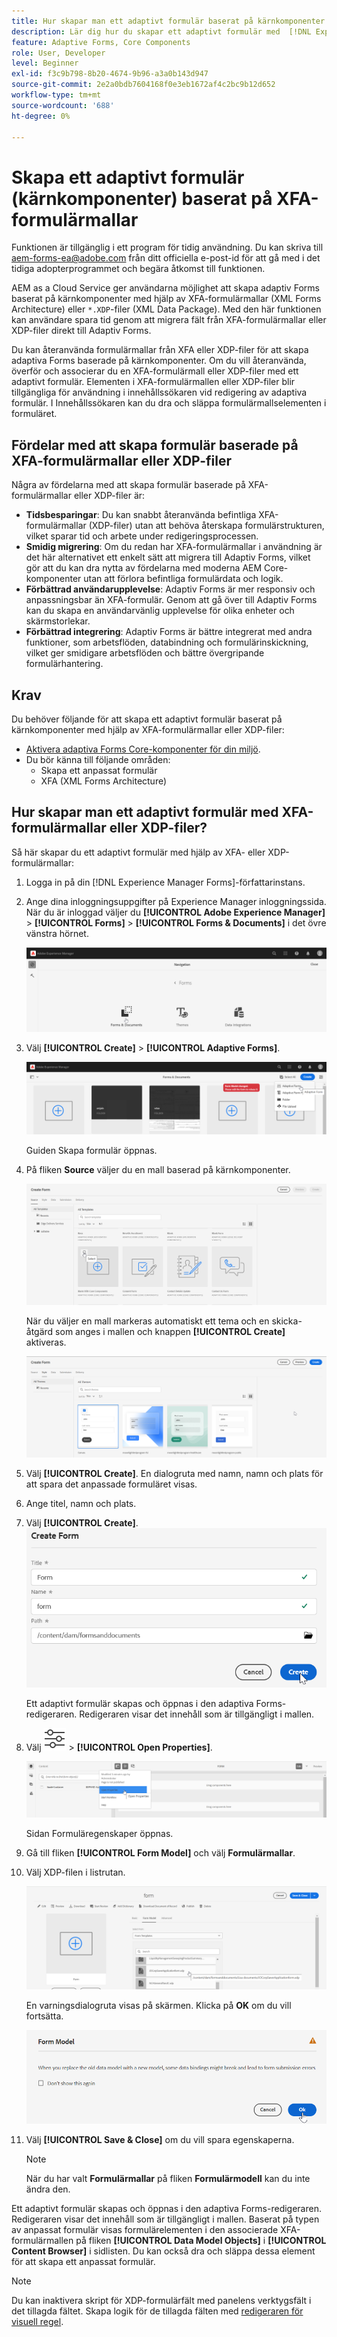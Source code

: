 ```yaml
---
title: Hur skapar man ett adaptivt formulär baserat på kärnkomponenter med hjälp av XFA-formulärmallar?
description: Lär dig hur du skapar ett adaptivt formulär med  [!DNL Experience Manager Forms] hjälp av XFA-formulärmallar eller XDP-filer.
feature: Adaptive Forms, Core Components
role: User, Developer
level: Beginner
exl-id: f3c9b798-8b20-4674-9b96-a3a0b143d947
source-git-commit: 2e2a0bdb7604168f0e3eb1672af4c2bc9b12d652
workflow-type: tm+mt
source-wordcount: '688'
ht-degree: 0%

---
```


# Skapa ett adaptivt formulär (kärnkomponenter) baserat på XFA-formulärmallar

<span class="preview"> Funktionen är tillgänglig i ett program för tidig användning. Du kan skriva till aem-forms-ea@adobe.com från ditt officiella e-post-id för att gå med i det tidiga adopterprogrammet och begära åtkomst till funktionen. </span>

AEM as a Cloud Service ger användarna möjlighet att skapa adaptiv Forms baserat på kärnkomponenter med hjälp av XFA-formulärmallar (XML Forms Architecture) eller `*.XDP`-filer (XML Data Package). Med den här funktionen kan användare spara tid genom att migrera fält från XFA-formulärmallar eller XDP-filer direkt till Adaptiv Forms.

Du kan återanvända formulärmallar från XFA eller XDP-filer för att skapa adaptiva Forms baserade på kärnkomponenter. Om du vill återanvända, överför och associerar du en XFA-formulärmall eller XDP-filer med ett adaptivt formulär. Elementen i XFA-formulärmallen eller XDP-filer blir tillgängliga för användning i innehållssökaren vid redigering av adaptiva formulär. I Innehållssökaren kan du dra och släppa formulärmallselementen i formuläret.

## Fördelar med att skapa formulär baserade på XFA-formulärmallar eller XDP-filer

Några av fördelarna med att skapa formulär baserade på XFA-formulärmallar eller XDP-filer är:

* **Tidsbesparingar**: Du kan snabbt återanvända befintliga XFA-formulärmallar (XDP-filer) utan att behöva återskapa formulärstrukturen, vilket sparar tid och arbete under redigeringsprocessen.
* **Smidig migrering**: Om du redan har XFA-formulärmallar i användning är det här alternativet ett enkelt sätt att migrera till Adaptiv Forms, vilket gör att du kan dra nytta av fördelarna med moderna AEM Core-komponenter utan att förlora befintliga formulärdata och logik.
* **Förbättrad användarupplevelse**: Adaptiv Forms är mer responsiv och anpassningsbar än XFA-formulär. Genom att gå över till Adaptiv Forms kan du skapa en användarvänlig upplevelse för olika enheter och skärmstorlekar.
* **Förbättrad integrering**: Adaptiv Forms är bättre integrerat med andra funktioner, som arbetsflöden, databindning och formulärinskickning, vilket ger smidigare arbetsflöden och bättre övergripande formulärhantering.

## Krav

Du behöver följande för att skapa ett adaptivt formulär baserat på kärnkomponenter med hjälp av XFA-formulärmallar eller XDP-filer:

* [Aktivera adaptiva Forms Core-komponenter för din miljö](enable-adaptive-forms-core-components.md).
* Du bör känna till följande områden:
   * Skapa ett anpassat formulär
   * XFA (XML Forms Architecture)

## Hur skapar man ett adaptivt formulär med XFA-formulärmallar eller XDP-filer?

Så här skapar du ett adaptivt formulär med hjälp av XFA- eller XDP-formulärmallar:

1. Logga in på din [!DNL Experience Manager Forms]-författarinstans.
1. Ange dina inloggningsuppgifter på Experience Manager inloggningssida. När du är inloggad väljer du **[!UICONTROL Adobe Experience Manager]** > **[!UICONTROL Forms]** > **[!UICONTROL Forms & Documents]** i det övre vänstra hörnet.

   ![Forms och dokument](/help/forms/assets/create-fdm.png)

1. Välj **[!UICONTROL Create]** > **[!UICONTROL Adaptive Forms]**.

   ![Skapa anpassat formulär](/help/forms/assets/create-af.png)

   Guiden Skapa formulär öppnas.
1. På fliken **Source** väljer du en mall baserad på kärnkomponenter.

   ![Välj mall](/help/forms/assets/select-template.png)

   När du väljer en mall markeras automatiskt ett tema och en skicka-åtgärd som anges i mallen och knappen **[!UICONTROL Create]** aktiveras.

   ![Välj tema](/help/forms/assets/select-form-theme.png)

1. Välj **[!UICONTROL Create]**. En dialogruta med namn, namn och plats för att spara det anpassade formuläret visas.
1. Ange titel, namn och plats.
1. Välj **[!UICONTROL Create]**.
   ![Ange namn och titel](/help/forms/assets/create-form.png)

   Ett adaptivt formulär skapas och öppnas i den adaptiva Forms-redigeraren. Redigeraren visar det innehåll som är tillgängligt i mallen.
1. Välj ![Sidinformation](/help/forms/assets/Smock_Properties_18_N.svg) > **[!UICONTROL Open Properties]**.

   ![Öppna egenskaper](/help/forms/assets/form-properties.png)

   Sidan Formuläregenskaper öppnas.
1. Gå till fliken **[!UICONTROL Form Model]** och välj **Formulärmallar**.
1. Välj XDP-filen i listrutan.

   ![Välj XDP-fil](/help/forms/assets/select-xdp-file.png)

   En varningsdialogruta visas på skärmen. Klicka på **OK** om du vill fortsätta.

   ![Varningsdialogruta](/help/forms/assets/fdm-warning.png)

1. Välj **[!UICONTROL Save & Close]** om du vill spara egenskaperna.

   >[!NOTE]
   >
   > När du har valt **Formulärmallar** på fliken **Formulärmodell** kan du inte ändra den.


Ett adaptivt formulär skapas och öppnas i den adaptiva Forms-redigeraren. Redigeraren visar det innehåll som är tillgängligt i mallen.  Baserat på typen av anpassat formulär visas formulärelementen i den associerade XFA-formulärmallen på fliken **[!UICONTROL Data Model Objects]** i **[!UICONTROL Content Browser]** i sidlisten. Du kan också dra och släppa dessa element för att skapa ett anpassat formulär.

>[!NOTE]
>
> Du kan inaktivera skript för XDP-formulärfält med panelens verktygsfält i det tillagda fältet. Skapa logik för de tillagda fälten med [redigeraren för visuell regel](/help/forms/rule-editor-core-components.md).

